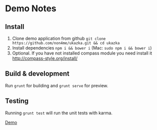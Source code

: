 # Demo Notes


## Install
1. Clone demo application from github `git clone https://github.com/non4me/ukazka.git && cd ukazka`
2. Install dependencies `npm i && bower i` (Mac: `sudo npm i && bower i`)
3. Optional. If you have not installed compass module you need install it http://compass-style.org/install/

## Build & development
Run `grunt` for building and `grunt serve` for preview.

## Testing
Running `grunt test` will run the unit tests with karma.

[Demo](http://non4me.github.io/ukazka/)
